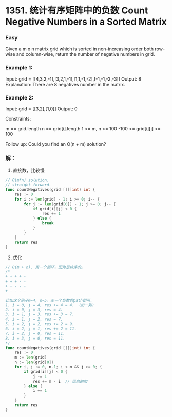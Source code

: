 # 1351. 统计有序矩阵中的负数 Count Negative Numbers in a Sorted Matrix

### Easy

Given a m x n matrix grid which is sorted in non-increasing order both row-wise and column-wise, return the number of negative numbers in grid.

### Example 1:

Input: grid = [[4,3,2,-1],[3,2,1,-1],[1,1,-1,-2],[-1,-1,-2,-3]]
Output: 8
Explanation: There are 8 negatives number in the matrix.

### Example 2:

Input: grid = [[3,2],[1,0]]
Output: 0

Constraints:

m == grid.length
n == grid[i].length
1 <= m, n <= 100
-100 <= grid[i][j] <= 100
 
Follow up: Could you find an O(n + m) solution?

### 解：

1. 直接数，比较慢
```go
// O(m*n) solution.
// straight forward. 
func countNegatives(grid [][]int) int {
	res := 0
	for i := len(grid) - 1; i >= 0; i-- {
		for j := len(grid[0]) - 1; j >= 0; j-- {
			if grid[i][j] < 0 {
				res += 1
			} else {
				break
			}
		}
	}
	return res
}
```

2. 优化

```go
// O(m + n). 用一个循环，因为是排序的。
/*
+ + + + -
+ + + - -
+ - - - -
+ - - - -

比如这个例子m=4, n=5。走一个负数的path即可.
1. i = 0, j = 4, res += 4 = 4. （加一列）
2. i = 0, j = 3, res = 4.
3. i = 1, j = 3, res += 3 = 7.  
4. i = 1, j = 2, res = 7.
5. i = 2, j = 2, res += 2 = 9.
6. i = 2, j = 1, res += 2 = 11.
7. i = 2, j = 0, res = 11.
8. i = 3, j = 0, res = 11.
*/
func countNegatives(grid [][]int) int {
	res := 0
	m := len(grid)
	n := len(grid[0])
	for i, j := 0, n-1; i < m && j >= 0; {
		if grid[i][j] < 0 {
			j -= 1
			res += m - i  // 纵向的加
		} else {
			i += 1
		}
	}
	return res
}
```
